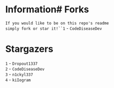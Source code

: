 # Information# Forks
`If you would like to be on this repo's readme`</br>`simply fork or star it!``1` - `CodeDiseaseDev`</br>
# Stargazers
`1` - `Dropout1337`</br>`2` - `CodeDiseaseDev`</br>`3` - `n1ckyl337`</br>`4` - `kiIogram`</br>